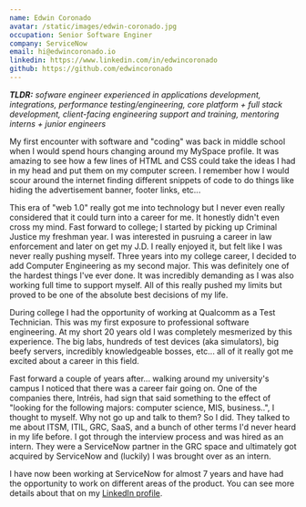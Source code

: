 ```yaml
---
name: Edwin Coronado
avatar: /static/images/edwin-coronado.jpg
occupation: Senior Software Enginer
company: ServiceNow
email: hi@edwincoronado.io
linkedin: https://www.linkedin.com/in/edwincoronado
github: https://github.com/edwincoronado
---
```


_**TLDR:** sofware engineer experienced in applications development, integrations, performance testing/engineering, core platform + full stack development, client-facing engineering support and training, mentoring interns + junior engineers_

My first encounter with software and "coding" was back in middle school when I would spend hours changing around my MySpace profile. It was amazing to see how a few lines of HTML and CSS could take the ideas I had in my head and put them on my computer screen. I remember how I would scour around the internet finding different snippets of code to do things like hiding the advertisement banner, footer links, etc...

This era of "web 1.0" really got me into technology but I never even really considered that it could turn into a career for me. It honestly didn't even cross my mind. Fast forward to college; I started by picking up Criminal Justice my freshman year. I was interested in pusruing a career in law enforcement and later on get my J.D. I really enjoyed it, but felt like I was never really pushing myself. Three years into my college career, I decided to add Computer Engineering as my second major. This was definitely one of the hardest things I've ever done. It was incredibly demanding as I was also working full time to support myself. All of this really pushed my limits but proved to be one of the absolute best decisions of my life.

During college I had the opportunity of working at Qualcomm as a Test Technician. This was my first exposure to professional software engineering. At my short 20 years old I was completely mesmerized by this experience. The big labs, hundreds of test devices (aka simulators), big beefy servers, incredibly knowledgeable bosses, etc... all of it really got me excited about a career in this field.

Fast forward a couple of years after... walking around my university's campus I noticed that there was a career fair going on. One of the companies there, Intréis, had sign that said something to the effect of "looking for the following majors: computer science, MIS, business..", I thought to myself. Why not go up and talk to them? So I did. They talked to me about ITSM, ITIL, GRC, SaaS, and a bunch of other terms I'd never heard in my life before. I got through the interview process and was hired as an intern. They were a ServiceNow partner in the GRC space and ultimately got acquired by ServiceNow and (luckily) I was brought over as an intern.

I have now been working at ServiceNow for almost 7 years and have had the opportunity to work on different areas of the product. You can see more details about that on my [LinkedIn profile](https://www.linkedin.com/in/edwincoronado).
